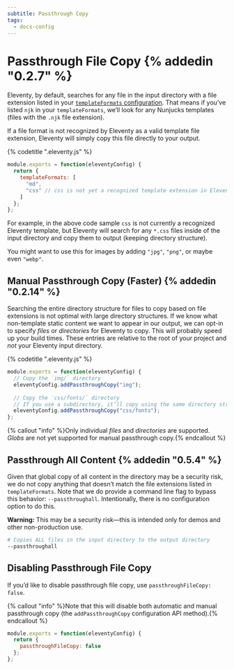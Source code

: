 ```yaml
---
subtitle: Passthrough Copy
tags:
  - docs-config
---
```

# Passthrough File Copy  {% addedin "0.2.7" %}

Eleventy, by default, searches for any file in the input directory with a file extension listed in your [`templateFormats` configuration](/docs/config/#template-formats). That means if you’ve listed `njk` in your `templateFormats`, we’ll look for any Nunjucks templates (files with the `.njk` file extension).

If a file format is not recognized by Eleventy as a valid template file extension, Eleventy will simply copy this file directly to your output.

{% codetitle ".eleventy.js" %}

```js
module.exports = function(eleventyConfig) {
  return {
    templateFormats: [
      "md",
      "css" // css is not yet a recognized template extension in Eleventy
    ]
  };
};
```

For example, in the above code sample `css` is not currently a recognized Eleventy template, but Eleventy will search for any `*.css` files inside of the input directory and copy them to output (keeping directory structure).

You might want to use this for images by adding `"jpg"`, `"png"`, or maybe even `"webp"`.

<a id="{{ 'Manual Pass-through Copy (Faster)' | slug }}"></a>
## Manual Passthrough Copy (Faster) {% addedin "0.2.14" %}

Searching the entire directory structure for files to copy based on file extensions is not optimal with large directory structures. If we know what non-template static content we want to appear in our output, we can opt-in to specify _files_ or _directories_ for Eleventy to copy. This will probably speed up your build times. These entries are relative to the root of your project and _not_ your Eleventy input directory.

{% codetitle ".eleventy.js" %}

```js
module.exports = function(eleventyConfig) {
  // Copy the `img/` directory 
  eleventyConfig.addPassthroughCopy("img");
  
  // Copy the `css/fonts/` directory
  // If you use a subdirectory, it’ll copy using the same directory structure.
  eleventyConfig.addPassthroughCopy("css/fonts");
};
```

{% callout "info" %}Only individual <em>files</em> and <em>directories</em> are supported. <em>Globs</em> are not yet supported for manual passthrough copy.{% endcallout %}

## Passthrough All Content {% addedin "0.5.4" %}

Given that global copy of all content in the directory may be a security risk, we do not copy anything that doesn’t match the file extensions listed in `templateFormats`. Note that we do provide a command line flag to bypass this behavior: `--passthroughall`. Intentionally, there is no configuration option to do this.

<div class="elv-callout elv-callout-warn"><strong>Warning:</strong> This may be a security risk—this is intended only for demos and other non-production use.</div>

<div data-preprefix-npxeleventy="last">

```bash
# Copies ALL files in the input directory to the output directory
--passthroughall
```

</div>

## Disabling Passthrough File Copy

If you’d like to disable passthrough file copy, use `passthroughFileCopy: false`.

{% callout "info" %}Note that this will disable both automatic and manual passthrough copy (the <code>addPassthroughCopy</code> configuration API method).{% endcallout %}

```js
module.exports = function(eleventyConfig) {
  return {
    passthroughFileCopy: false
  };
};
```
